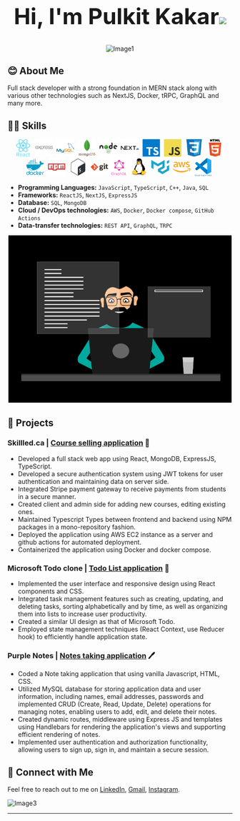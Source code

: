 <div align="center">
  <h1 style="font-size: 50px;">Hi, I'm Pulkit Kakar<img src="https://media.giphy.com/media/hvRJCLFzcasrR4ia7z/giphy.gif" width="30px"/></h1>
  <p><img src="https://physicsgurukul.com/wp-content/uploads/2019/02/character-1.gif" alt="Image1" width="500"></p>
</div>

## 😊 About Me
Full stack developer with a strong foundation in MERN stack along with various other technologies such as NextJS, Docker, tRPC, GraphQL and many more. 

## 👩‍💻 Skills
<div align="center">
  <img src="https://github.com/devicons/devicon/blob/master/icons/react/react-original-wordmark.svg" title="React"  alt="React" width="40" height="40"/>&nbsp;
  <img src="https://github.com/devicons/devicon/blob/master/icons/express/express-original-wordmark.svg" title="Express"  alt="Express" width="40" height="40"/>&nbsp;
  <img src="https://github.com/devicons/devicon/blob/master/icons/mysql/mysql-original-wordmark.svg" title="MySQL"  alt="MySQL" width="40" height="40"/>&nbsp;
  <img src="https://github.com/devicons/devicon/blob/master/icons/mongodb/mongodb-original-wordmark.svg" title="MongoDB"  alt="MongoDB" width="40" height="40"/>&nbsp;
  <img src="https://github.com/devicons/devicon/blob/master/icons/nodejs/nodejs-original-wordmark.svg" title="NodeJS"  alt="NodeJS" width="40" height="40"/>&nbsp;
  <img src="https://github.com/devicons/devicon/blob/master/icons/nextjs/nextjs-original-wordmark.svg" title="NextJS"  alt="NextJS" width="40" height="40"/>&nbsp;
  <img src="https://github.com/devicons/devicon/blob/master/icons/typescript/typescript-original.svg" title="TypeScript" alt="TypeScript" width="40" height="40"/>&nbsp;
  <img src="https://github.com/devicons/devicon/blob/master/icons/javascript/javascript-original.svg" title="JavaScript" alt="JavaScript" width="40" height="40"/>&nbsp;
  <img src="https://github.com/devicons/devicon/blob/master/icons/css3/css3-original.svg" title="CSS" alt="CSS" width="40" height="40"/>&nbsp;
  <img src="https://github.com/devicons/devicon/blob/master/icons/html5/html5-original-wordmark.svg" title="HTML" alt="HTML" width="40" height="40"/>&nbsp;
  <img src="https://github.com/devicons/devicon/blob/master/icons/docker/docker-plain-wordmark.svg" title="Docker" alt="Docker" width="40" height="40"/>&nbsp;
  <img src="https://github.com/devicons/devicon/blob/master/icons/npm/npm-original-wordmark.svg" title="NPM" alt="NPM" width="40" height="40"/>&nbsp;
  <img src="https://github.com/devicons/devicon/blob/master/icons/bash/bash-original.svg" title="Bash" alt="Bash" width="40" height="40"/>&nbsp;
  <img src="https://github.com/devicons/devicon/blob/master/icons/git/git-original-wordmark.svg" title="Git" **alt="Git" width="40" height="40"/>
  <img src="https://github.com/devicons/devicon/blob/master/icons/graphql/graphql-plain-wordmark.svg" title="GraphQL" **alt="GraphQL" width="40" height="40"/>
  <img src="https://github.com/devicons/devicon/blob/master/icons/linux/linux-original.svg" title="Linux" alt="Linux" width="40" height="40"/>&nbsp;
  <img src="https://github.com/devicons/devicon/blob/master/icons/materialui/materialui-plain.svg" title="MUI" alt="MUI" width="40" height="40"/>&nbsp;
  <img src="https://github.com/devicons/devicon/blob/master/icons/amazonwebservices/amazonwebservices-plain-wordmark.svg" title="AWS" alt="AWS" width="40" height="40"/>&nbsp;
  <img src="https://github.com/devicons/devicon/blob/master/icons/vscode/vscode-original-wordmark.svg" title="VSCode" alt="VSCode" width="40" height="40"/>&nbsp;
</div>

- **Programming Languages:** `JavaScript`, `TypeScript`, `C++`, `Java`, `SQL`
- **Frameworks:** `ReactJS`, `NextJS`, `ExpressJS`
- **Database:** `SQL`, `MongoDB`
- **Cloud / DevOps technologies:** `AWS`, `Docker`, `Docker compose`, `GitHub Actions`
- **Data-transfer technologies:** `REST API`, `GraphQL`, `TRPC`


<div align="center">
  <p><img src="./developer.gif" alt="Image1" width="500"></p>
</div>

## 🔮 Projects

### Skillled.ca | [Course selling application](https://github.com/pkakar00/course-selling-app) 🏫
- Developed a full stack web app using React, MongoDB, ExpressJS, TypeScript.
- Developed a secure authentication system using JWT tokens for user authentication and maintaining data on server side.
- Integrated Stripe payment gateway to receive payments from students in a secure manner. 
- Created client and admin side for adding new courses, editing existing ones.
- Maintained Typescript Types between frontend and backend using NPM packages in a mono-repository fashion.
- Deployed the application using AWS EC2 instance as a server and github actions for automated deployment.
- Containerized the application using Docker and docker compose. 


### Microsoft Todo clone | [Todo List application](https://github.com/pkakar00/microsoft_todo) 📝
- Implemented the user interface and responsive design using React components and CSS.
- Integrated task management features such as creating, updating, and deleting tasks, sorting alphabetically and by   time, as well as organizing them into lists to increase user productivity.
- Created a similar UI design as that of Microsoft Todo.
- Employed state management techniques (React Context, use Reducer hook) to efficiently handle application state.


### Purple Notes | [Notes taking application](https://github.com/pkakar00/purple_notes) 🖊️
- Coded a Note taking application that using vanilla Javascript, HTML, CSS.
- Utilized MySQL database for storing application data and user information, including names, email addresses, passwords and implemented CRUD (Create, Read, Update, Delete) operations for managing notes, enabling users to add, edit, and delete their notes.
- Created dynamic routes, middleware using Express JS and templates using Handlebars for rendering the application's views and supporting efficient rendering of notes.
- Implemented user authentication and authorization functionality, allowing users to sign up, sign in, and maintain a secure session.

## 🤝 Connect with Me

Feel free to reach out to me on [LinkedIn](https://www.linkedin.com/in/pulkit-kakar-bb4341118/), [Gmail](pulkitkakkar6@gmail.com), [Instagram](@pulkitkakkar7).

![Image3](https://user-images.githubusercontent.com/74038190/212744289-c46f1717-bfc9-4724-8ef3-4b08e3583110.gif)

---
